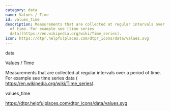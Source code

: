 ```yaml
---
category: data
name: Values / Time
id: values_time
description: Measurements that are collected at regular intervals over a period
  of time. For example see [time series
  data](https://en.wikipedia.org/wiki/Time_series).
icon: https://dtpr.helpfulplaces.com/dtpr_icons/data/values.svg
---
```

data

Values / Time

Measurements that are collected at regular intervals over a period of 
time. For example see time series data (
https://en.wikipedia.org/wiki/Time_series).

values_time

https://dtpr.helpfulplaces.com/dtpr_icons/data/values.svg